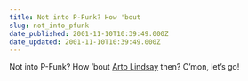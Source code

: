 ```yaml
---
title: Not into P-Funk? How 'bout
slug: not_into_pfunk
date_published: 2001-11-10T10:39:49.000Z
date_updated: 2001-11-10T10:39:49.000Z
---
```


Not into P-Funk? How ’bout [Arto Lindsay](http://www.artolindsay.com/shows.htm) then? C’mon, let’s go!
